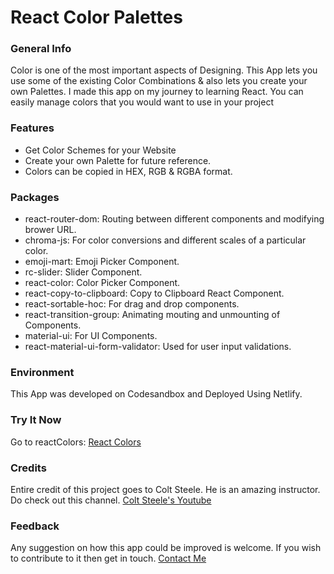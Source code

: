 # React Color Palettes

### General Info
Color is one of the most important aspects of Designing. This App lets you use some of the existing Color Combinations & also lets you create your own Palettes. I made this app on my journey to learning React. You can easily manage colors that you would want to use in your project

### Features
* Get Color Schemes for your Website
* Create your own Palette for future reference.
* Colors can be copied in HEX, RGB & RGBA format.

### Packages
* react-router-dom: Routing between different components and modifying brower URL.
* chroma-js: For color conversions and different scales of a particular color.
* emoji-mart: Emoji Picker Component.
* rc-slider: Slider Component.
* react-color: Color Picker Component.
* react-copy-to-clipboard: Copy to Clipboard React Component.
* react-sortable-hoc: For drag and drop components.
* react-transition-group: Animating mouting and unmounting of Components.
* material-ui: For UI Components.
* react-material-ui-form-validator: Used for user input validations.

### Environment
This App was developed on Codesandbox and Deployed Using Netlify.

### Try It Now
Go to reactColors: [React Colors](https://reactcolor.netlify.app/)

### Credits
Entire credit of this project goes to Colt Steele. He is an amazing instructor. Do check out this channel. [Colt Steele's Youtube](https://www.youtube.com/channel/UCrqAGUPPMOdo0jfQ6grikZw)

### Feedback
Any suggestion on how this app could be improved is welcome. If you wish to contribute to it then get in touch. [Contact Me](https://twitter.com/___prithvi?s=09)
